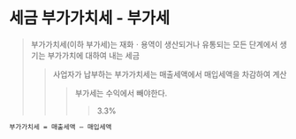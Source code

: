 # 세금 부가가치세 - 부가세

> 부가가치세(이하 부가세)는 재화ㆍ용역이 생산되거나 유통되는 모든 단계에서 생기는 부가가치에 대하여 내는 세금
>
> > 사업자가 납부하는 부가가치세는 매출세액에서 매입세액을 차감하여 계산
> >
> > > 부가세는 수익에서 빼야한다.
> > >
> > > > 3.3%

```txt
부가가치세 = 매출세액 – 매입세액
```
